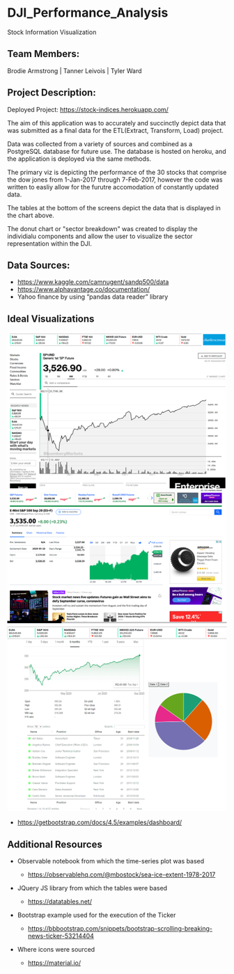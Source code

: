 # DJI_Performance_Analysis
Stock Information Visualization

## Team Members:
Brodie Armstrong | Tanner Leivois | Tyler Ward

## Project Description:

Deployed Project: https://stock-indices.herokuapp.com/

The aim of this application was to accurately and succinctly depict data that was submitted as a final data for the ETL(Extract, Transform, Load) project. 

Data was collected from a variety of sources and combined as a PostgreSQL database for future use. The database is hosted on heroku, and the application is deployed via the same methods.

The primary viz is depicting the performance of the 30 stocks that comprise the dow jones from 1-Jan-2017 through 7-Feb-2017, however the code was written to easliy allow for the furutre accomodation of constantly updated data. 

The tables at the bottom of the screens depict the data that is displayed in the chart above.

The donut chart or "sector breakdown" was created to display the individialu components and allow the user to visualize the sector representation within the DJI.

## Data Sources:

* https://www.kaggle.com/camnugent/sandp500/data
* https://www.alphavantage.co/documentation/
* Yahoo finance by using “pandas data reader” library

## Ideal Visualizations

![Ideal1](static/images/Chart_Inspiration_1.png)
![Ideal2](static/images/Chart_Inspiration_2.png)
![Ideal3](static/images/ideal_layout.png)
* https://getbootstrap.com/docs/4.5/examples/dashboard/

## Additional Resources

* Observable notebook from which the time-series plot was based
    - https://observablehq.com/@mbostock/sea-ice-extent-1978-2017

* JQuery JS library from which the tables were based
    - https://datatables.net/

* Bootstrap example used for the execution of the Ticker
    - https://bbbootstrap.com/snippets/bootstrap-scrolling-breaking-news-ticker-53214404

* Where icons were sourced
    - https://material.io/
